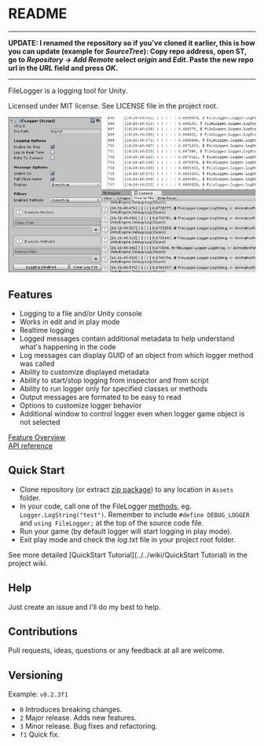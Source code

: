 README
======

***
**UPDATE: I renamed the repository so if you've cloned it earlier, this is how you can update (example for _SourceTree_):   Copy repo address, open ST, go to _Repository -> Add Remote_ select _origin_ and _Edit_. Paste the new repo url in the _URL_ field and press _OK_.**
***

FileLogger is a logging tool for Unity.

Licensed under MIT license. See LICENSE file in the project root.

![FileLogger](/Resources/coverart.png?raw=true)

Features
--------

- Logging to a file and/or Unity console
- Works in edit and in play mode
- Realtime logging
- Logged messages contain additional metadata to help understand what's happening in the code
- Log messages can display GUID of an object from which logger method was called
- Ability to customize displayed metadata
- Ability to start/stop logging from inspector and from script
- Ability to run logger only for specified classes or methods
- Output messages are formated to be easy to read
- Options to customize logger behavior
- Additional window to control logger even when logger game object is not selected

[Feature Overview](http://bartlomiejwolk.github.io/filelogger/ "FileLogger Feature Overview")   
[API reference](../../wiki/API-Reference "FileLogger API Reference")

Quick Start
------------------

- Clone repository (or extract [zip package](https://github.com/bartlomiejwolk/filelogger/archive/master.zip)) to any location in `Assets` folder.
- In your code, call one of the FileLogger [methods](../../wiki/API-Reference ), eg. `Logger.LogString("test")`. Remember to include `#define DEBUG_LOGGER` and `using FileLogger;` at the top of the source code file.
- Run your game (by default logger will start logging in play mode).
- Exit play mode and check the _log.txt_ file in your project root folder.

See more detailed [QuickStart Tutorial](../../wiki/QuickStart Tutorial) in the project wiki.

Help
-----

Just create an issue and I'll do my best to help.

Contributions
------------

Pull requests, ideas, questions or any feedback at all are welcome.

Versioning
----------

Example: `v0.2.3f1`

- `0` Introduces breaking changes.
- `2` Major release. Adds new features.
- `3` Minor release. Bug fixes and refactoring.
- `f1` Quick fix.
